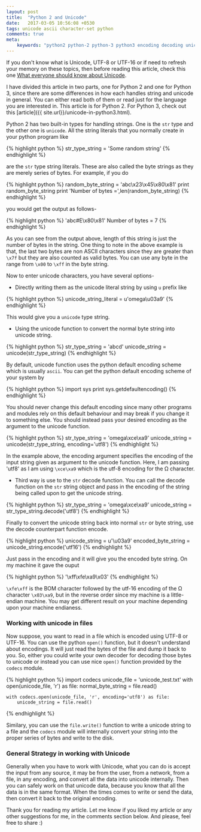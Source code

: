```yaml
---
layout: post
title:  "Python 2 and Unicode"
date:   2017-03-05 10:56:08 +0530
tags: unicode ascii character-set python
comments: true
meta:
    keywords: "python2 python-2 python-3 python3 encoding decoding unicode utf-8 character-set character-encoding utf-16 ascii bom byte-order-mark u+fffe u+feff endianness big-endian little-endian what-is-utf8 what-is-utf-16 what-is-unicode"
---
```


If you don't know what is Unicode, UTF-8 or UTF-16 or if need to refresh your memory on these topics, then before reading this article, check this one [What everyone should know about Unicode][Unicode].


I have divided this article in two parts, one for Python 2 and one for Python 3, since there are some differences in how each handles string and unicode in general. You can either read both of them or read just for the language you are interested in. This article is for Python 2. For Python 3, check out this [article]({{ site.url}}/unicode-in-python3.html).

Python 2 has two built-in types for handling strings. One is the `str` type and the other one is `unicode`. All the string literals that you normally create in your python program like

{% highlight python %}
    str_type_string = 'Some random string'
{% endhighlight %}

are the `str` type string literals. These are also called the byte strings as they are merely series of bytes. For example, if you do

{% highlight python %}
    random_byte_string = 'abc\x23\x45\x80\x81'
    print random_byte_string
    print 'Number of bytes =',len(random_byte_string)
 {% endhighlight %}

 you would get the output as follows-

{% highlight python %}
'abc#E\x80\x81'
Number of bytes = 7
{% endhighlight %}

As you can see from the output above, length of this string is just the number of bytes in the string. One thing to note in the above example is that, the last two bytes are non ASCII characters since they are greater than `\x7f` but they are also counted as valid bytes. You can use any byte in the range from `\x00` to `\xff` in the byte string.

Now to enter unicode characters, you have several options-
- Directly writing them as the unicode literal string by using `u` prefix like

{% highlight python %}
    unicode_string_literal = u'omega\u03a9'
{% endhighlight %}

This would give you a `unicode` type string.

- Using the unicode function to convert the normal byte string into unicode string.

{% highlight python %}
    str_type_string = 'abcd'
    unicode_string = unicode(str_type_string)
{% endhighlight %}

By default, unicode function uses the python default encoding scheme which is usually `ascii`. You can get the python default encoding scheme of your system by 

{% highlight python %}
    import sys
    print sys.getdefaultencoding()
{% endhighlight %}

You should never change this default encoding since many other programs and modules rely on this default behaviour and may break if you change it to something else. You should instead pass your desired encoding as the argument to the unicode function.

{% highlight python %}
    str_type_string = 'omega\xce\xa9'
    unicode_string = unicode(str_type_string, encoding='utf8')
{% endhighlight %}

In the example above, the encoding argument specifies the encoding of the input string given as argument to the unicode function. Here, I am passing 'utf8' as I am using `\xce\xa9` which is the utf-8 encoding for the Ω character.

- Third way is use to the `str` decode function. You can call the decode function on the `str` string object and pass in the encoding of the string being called upon to get the unicode string.

{% highlight python %}
    str_type_string = 'omega\xce\xa9'
    unicode_string = str_type_string.decode('utf8')
{% endhighlight %}


Finally to convert the unicode string back into normal `str` or byte string, use the decode counterpart function encode.

{% highlight python %}
    unicode_string = u'\u03a9'
    encoded_byte_string = unicode_string.encode('utf16')
{% endhighlight %}

Just pass in the encoding and it will give you the encoded byte string. On my machine it gave the ouput 

{% highlight python %}
 '\xff\xfe\xa9\x03'
{% endhighlight %}

`\xfe\xff` is the BOM character followed by the utf-16 encoding of the Ω character `\x03\xa9`, but in the reverse order since my machine is a little-endian machine. You may get different result on your machine depending upon your machine endianess.


### Working with unicode in files

Now suppose, you want to read in a file which is encoded using UTF-8 or UTF-16. You can use the python `open()` function, but it doesn't understand about encodings. It will just read the bytes of the file and dump it back to you. So, either you could write your own decoder for decoding those bytes to unicode or instead you can use nice `open()` function provided by the `codecs` module.

{% highlight python %}
    import codecs
    unicode_file = 'unicode_test.txt'
    with open(unicode_file, 'r') as file:
        normal_byte_string = file.read()

    with codecs.open(unicode_file, 'r', encoding='utf8') as file:
        unicode_string = file.read()
{% endhighlight %}

Similary, you can use the `file.write()` function to write a unicode string to a file and the `codecs` module will internally convert your string into the proper series of bytes and write to the disk.

### General Strategy in working with Unicode

Generally when you have to work with Unicode, what you can do is accept the input from any source, it may be from the user, from a network, from a file, in any encoding, and convert all the data into unicode internally. Then you can safely work on that unicode data, because you know that all the data is in the same format. When the times comes to write or send the data, then convert it back to the original encoding.

Thank you for reading my article. Let me know if you liked my article or any other suggestions for me, in the comments section below. And please, feel free to share :)



[Unicode]: https://kishuagarwal.github.io/unicode.html